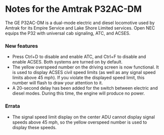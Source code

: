 # Notes for the Amtrak P32AC-DM

The GE P32AC-DM is a dual-mode electric and diesel locomotive used by Amtrak for its Empire Service and Lake Shore Limited services. Open NEC equips the P32 with universal cab signaling, ATC, and ACSES.

### New features

- Press Ctrl+D to disable and enable ATC, and Ctrl+F to disable and enable ACSES. Both systems are turned on by default.
- The yellow overspeed number on the driving screen is now functional. It is used to display ACSES civil speed limits (as well as any signal speed limits above 45 mph). If you violate the displayed speed limit, this number will flash to draw your attention to it.
- A 20-second delay has been added for the switch between electric and diesel modes. During this time, the engine will produce no power.

### Errata

- The signal speed limit display on the center ADU cannot display signal speeds above 45 mph, so the yellow overspeed number is used to display these speeds.